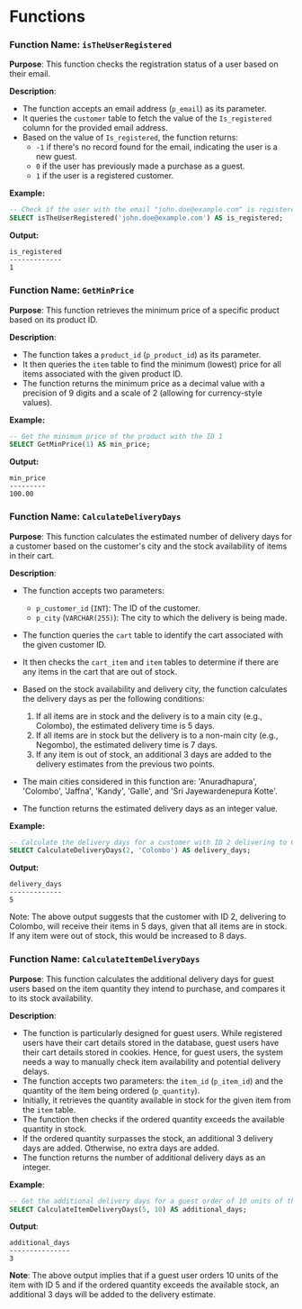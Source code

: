 # Functions

### **Function Name**: `isTheUserRegistered`

**Purpose**: This function checks the registration status of a user based on their email.

**Description**:
- The function accepts an email address (`p_email`) as its parameter.
- It queries the `customer` table to fetch the value of the `Is_registered` column for the provided email address.
- Based on the value of `Is_registered`, the function returns:
  - `-1` if there's no record found for the email, indicating the user is a new guest.
  - `0` if the user has previously made a purchase as a guest.
  - `1` if the user is a registered customer.

**Example:**
```sql
-- Check if the user with the email "john.doe@example.com" is registered
SELECT isTheUserRegistered('john.doe@example.com') AS is_registered;
```

**Output:**

```
is_registered
-------------
1
```


### **Function Name**: `GetMinPrice`

**Purpose**: This function retrieves the minimum price of a specific product based on its product ID.

**Description**:
- The function takes a `product_id` (`p_product_id`) as its parameter.
- It then queries the `item` table to find the minimum (lowest) price for all items associated with the given product ID.
- The function returns the minimum price as a decimal value with a precision of 9 digits and a scale of 2 (allowing for currency-style values).
  

**Example:**

```sql
-- Get the minimum price of the product with the ID 1
SELECT GetMinPrice(1) AS min_price;
```

**Output:**

```
min_price
---------
100.00
```

### **Function Name**: `CalculateDeliveryDays`

**Purpose**: This function calculates the estimated number of delivery days for a customer based on the customer's city and the stock availability of items in their cart.

**Description**:
- The function accepts two parameters:
  - `p_customer_id` (`INT`): The ID of the customer.
  - `p_city` (`VARCHAR(255)`): The city to which the delivery is being made.
  
- The function queries the `cart` table to identify the cart associated with the given customer ID.
- It then checks the `cart_item` and `item` tables to determine if there are any items in the cart that are out of stock.
- Based on the stock availability and delivery city, the function calculates the delivery days as per the following conditions:
  1. If all items are in stock and the delivery is to a main city (e.g., Colombo), the estimated delivery time is 5 days.
  2. If all items are in stock but the delivery is to a non-main city (e.g., Negombo), the estimated delivery time is 7 days.
  3. If any item is out of stock, an additional 3 days are added to the delivery estimates from the previous two points.
  
- The main cities considered in this function are: 'Anuradhapura', 'Colombo', 'Jaffna', 'Kandy', 'Galle', and 'Sri Jayewardenepura Kotte'.
- The function returns the estimated delivery days as an integer value.

**Example:**

```sql
-- Calculate the delivery days for a customer with ID 2 delivering to Colombo
SELECT CalculateDeliveryDays(2, 'Colombo') AS delivery_days;
```

**Output:**

```
delivery_days
-------------
5
```

Note: The above output suggests that the customer with ID 2, delivering to Colombo, will receive their items in 5 days, given that all items are in stock. If any item were out of stock, this would be increased to 8 days.



### **Function Name**: `CalculateItemDeliveryDays`

**Purpose**: This function calculates the additional delivery days for guest users based on the item quantity they intend to purchase, and compares it to its stock availability.

**Description**:
- The function is particularly designed for guest users. While registered users have their cart details stored in the database, guest users have their cart details stored in cookies. Hence, for guest users, the system needs a way to manually check item availability and potential delivery delays.
- The function accepts two parameters: the `item_id` (`p_item_id`) and the quantity of the item being ordered (`p_quantity`).
- Initially, it retrieves the quantity available in stock for the given item from the `item` table.
- The function then checks if the ordered quantity exceeds the available quantity in stock.
- If the ordered quantity surpasses the stock, an additional 3 delivery days are added. Otherwise, no extra days are added.
- The function returns the number of additional delivery days as an integer.

**Example**:

```sql
-- Get the additional delivery days for a guest order of 10 units of the item with ID 5
SELECT CalculateItemDeliveryDays(5, 10) AS additional_days;
```

**Output**:

```
additional_days
---------------
3
```

**Note**: The above output implies that if a guest user orders 10 units of the item with ID 5 and if the ordered quantity exceeds the available stock, an additional 3 days will be added to the delivery estimate.